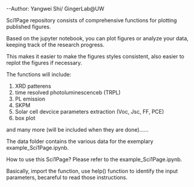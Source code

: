 --Author: Yangwei Shi/ GingerLab@UW

Sci1Page repository consists of comprehensive functions for plotting published figures.

Based on the jupyter notebook, you can plot figures or analyze your data, keeping track of the research progress.

This makes it easier to make the figures styles consistent, also easier to replot the figures if necessary.

The functions will include:

1. XRD patterens
2. time resolved photoluminescenceb (TRPL)
3. PL emission
4. SKPM
5. Solar cell devcice parameters extraction (Voc, Jsc, FF, PCE)
6. box plot

and many more (will be included when they are done)......

The data folder contains the various data for the exemplary example_Sci1Page.ipynb.

How to use this Sci1Page? Please refer to the example_Sci1Page.ipynb.

Basically, import the function, use help() function to identify the input parameters, becareful to read those instructions.